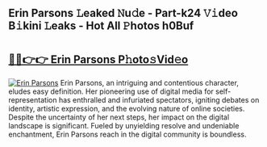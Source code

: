 ## Erin Parsons 𝙻eaked 𝙽u𝚍e - Part-k24 𝚅𝚒deo B𝚒kini 𝙻eaks - Hot All 𝙿hotos h0Buf

# <h2><a href="http://ld1s5w.urlbe.top/?page=Erin+Parsons">🔗🔗👉👉 Erin Parsons P𝚑oto𝚜Vid𝚎o</a></h2>

[![Erin Parsons](https://i.imgur.com/eBuTRDB.gif)](http://ld1s5w.urlbe.top/?page=Erin+Parsons)
Erin Parsons, an intriguing and contentious character, eludes easy definition. Her pioneering use of digital media for self-representation has enthralled and infuriated spectators, igniting debates on identity, artistic expression, and the evolving nature of online societies. Despite the uncertainty of her next steps, her impact on the digital landscape is significant. Fueled by unyielding resolve and undeniable enchantment, Erin Parsons reach in the digital community is boundless.
